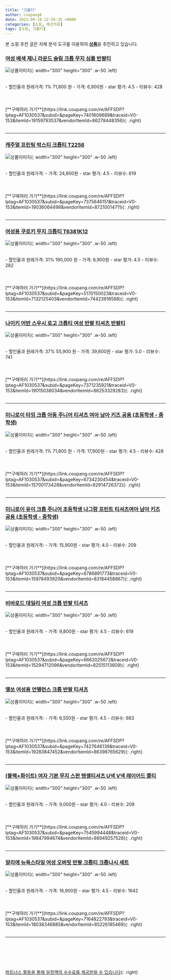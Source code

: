 ```yaml
---
title: "크롭티"
author: coupang6
date: 2023-09-18 22:59:35 +0800
categories: [쇼핑, 패션의류]
tags: [쇼핑, 크롭티]
---
```


본 쇼핑 추천 글은 자체 분석 도구를 이용하여 [**상품**](https://link.coupang.com/a/bao1ui)을 추천하고 있습니다.

### [여성 배색 제니 라운드 슬림 크롭 무지 심플 반팔티](https://link.coupang.com/re/AFFSDP?lptag=AF1030537&subid=&pageKey=7401809689&traceid=V0-153&itemId=19159793537&vendorItemId=86278448356)

![상품이미지](https://thumbnail7.coupangcdn.com/thumbnails/remote/230x230ex/image/vendor_inventory/9514/a3ea0017dd2d30d50ee247456f4f3eaed065c1bb6e70075f9fe3852d0921.jpg){: width="300" height="300" .w-50 .left}


<br>
- 할인율과 원래가격: 1%  71,800   원
- 가격: 6,900원
- star 평가: 4.5
- 리뷰수: 428
<br>
<br>
<br>
<br>
[**구매하러 가기**](https://link.coupang.com/re/AFFSDP?lptag=AF1030537&subid=&pageKey=7401809689&traceid=V0-153&itemId=19159793537&vendorItemId=86278448356){: .right}
<br>
<br>

---

### [캐주얼 프린팅 박스티 크롭티 T2256](https://link.coupang.com/re/AFFSDP?lptag=AF1030537&subid=&pageKey=7375646151&traceid=V0-153&itemId=19036064498&vendorItemId=87210014711)

![상품이미지](https://thumbnail9.coupangcdn.com/thumbnails/remote/230x230ex/image/vendor_inventory/f5a6/98b60c99dd5acd6ebe37daa5876c1062d2911ae96a892a0835ef40018730.jpg){: width="300" height="300" .w-50 .left}


<br>
- 할인율과 원래가격: 
- 가격: 24,800원
- star 평가: 4.5
- 리뷰수: 619
<br>
<br>
<br>
<br>
[**구매하러 가기**](https://link.coupang.com/re/AFFSDP?lptag=AF1030537&subid=&pageKey=7375646151&traceid=V0-153&itemId=19036064498&vendorItemId=87210014711){: .right}
<br>
<br>

---

### [여성용 쿠로키 무지 크롭티 T6381K12](https://link.coupang.com/re/AFFSDP?lptag=AF1030537&subid=&pageKey=5170150023&traceid=V0-153&itemId=7132125403&vendorItemId=74423918588)

![상품이미지](https://thumbnail10.coupangcdn.com/thumbnails/remote/230x230ex/image/retail/images/7956118978889985-53ec54a0-55f2-4785-a19e-20bf75947c9d.jpg){: width="300" height="300" .w-50 .left}


<br>
- 할인율과 원래가격: 31%  190,000   원
- 가격: 6,900원
- star 평가: 4.5
- 리뷰수: 282
<br>
<br>
<br>
<br>
[**구매하러 가기**](https://link.coupang.com/re/AFFSDP?lptag=AF1030537&subid=&pageKey=5170150023&traceid=V0-153&itemId=7132125403&vendorItemId=74423918588){: .right}
<br>
<br>

---

### [나이키 어반 스우시 로고 크롭티 여성 반팔 티셔츠 반팔티](https://link.coupang.com/re/AFFSDP?lptag=AF1030537&subid=&pageKey=7371235921&traceid=V0-153&itemId=19015038034&vendorItemId=86253329283)

![상품이미지](https://thumbnail7.coupangcdn.com/thumbnails/remote/230x230ex/image/vendor_inventory/1ebb/3023aae66577f728b5c07a22f68fddb46cde18f39d435febad3212ca7e26.jpg){: width="300" height="300" .w-50 .left}


<br>
- 할인율과 원래가격: 37%  55,900   원
- 가격: 39,600원
- star 평가: 5.0
- 리뷰수: 741
<br>
<br>
<br>
<br>
[**구매하러 가기**](https://link.coupang.com/re/AFFSDP?lptag=AF1030537&subid=&pageKey=7371235921&traceid=V0-153&itemId=19015038034&vendorItemId=86253329283){: .right}
<br>
<br>

---

### [미니로이 타임 크롭 아동 주니어 티셔츠 여아 남아 키즈 공용 (초등학생 - 중학생)](https://link.coupang.com/re/AFFSDP?lptag=AF1030537&subid=&pageKey=6734230454&traceid=V0-153&itemId=15700173428&vendorItemId=82914726372)

![상품이미지](https://thumbnail8.coupangcdn.com/thumbnails/remote/230x230ex/image/vendor_inventory/b854/c3b2b0e93a324107967e09b3a956b364ec26f815e6041cf82933a79bfffc.jpg){: width="300" height="300" .w-50 .left}


<br>
- 할인율과 원래가격: 1%  71,800   원
- 가격: 17,900원
- star 평가: 4.5
- 리뷰수: 428
<br>
<br>
<br>
<br>
[**구매하러 가기**](https://link.coupang.com/re/AFFSDP?lptag=AF1030537&subid=&pageKey=6734230454&traceid=V0-153&itemId=15700173428&vendorItemId=82914726372){: .right}
<br>
<br>

---

### [미니로이 유이 크롭 주니어 초등학생 나그랑 프린트 티셔츠여아 남아 키즈 공용 (초등학생 - 중학생)](https://link.coupang.com/re/AFFSDP?lptag=AF1030537&subid=&pageKey=6786891773&traceid=V0-153&itemId=15978493920&vendorItemId=83184458867)

![상품이미지](https://thumbnail6.coupangcdn.com/thumbnails/remote/230x230ex/image/vendor_inventory/c475/ee7202378caa64661d8e60d35c0e77646d44ca5198a91ddda77987303ff4.jpg){: width="300" height="300" .w-50 .left}


<br>
- 할인율과 원래가격: 
- 가격: 15,900원
- star 평가: 4.0
- 리뷰수: 209
<br>
<br>
<br>
<br>
[**구매하러 가기**](https://link.coupang.com/re/AFFSDP?lptag=AF1030537&subid=&pageKey=6786891773&traceid=V0-153&itemId=15978493920&vendorItemId=83184458867){: .right}
<br>
<br>

---

### [비바로드 데일리 여성 크롭 반팔 티셔츠](https://link.coupang.com/re/AFFSDP?lptag=AF1030537&subid=&pageKey=6662025672&traceid=V0-153&itemId=15294712096&vendorItemId=82515113609)

![상품이미지](https://thumbnail7.coupangcdn.com/thumbnails/remote/230x230ex/image/vendor_inventory/7460/386def221893a36dfab4057aa1803b6d7f58601d5413b3092875e2ecedd4.jpg){: width="300" height="300" .w-50 .left}


<br>
- 할인율과 원래가격: 
- 가격: 9,800원
- star 평가: 4.5
- 리뷰수: 619
<br>
<br>
<br>
<br>
[**구매하러 가기**](https://link.coupang.com/re/AFFSDP?lptag=AF1030537&subid=&pageKey=6662025672&traceid=V0-153&itemId=15294712096&vendorItemId=82515113609){: .right}
<br>
<br>

---

### [엘쏘 여성용 언밸런스 크롭 반팔 티셔츠](https://link.coupang.com/re/AFFSDP?lptag=AF1030537&subid=&pageKey=7427646139&traceid=V0-153&itemId=19283847452&vendorItemId=86398765629)

![상품이미지](https://thumbnail6.coupangcdn.com/thumbnails/remote/230x230ex/image/rs_quotation_api/kq0aufr3/d33ab2423ccf49f8b02cfcb0f00ddd6a.jpg){: width="300" height="300" .w-50 .left}


<br>
- 할인율과 원래가격: 
- 가격: 6,550원
- star 평가: 4.5
- 리뷰수: 983
<br>
<br>
<br>
<br>
[**구매하러 가기**](https://link.coupang.com/re/AFFSDP?lptag=AF1030537&subid=&pageKey=7427646139&traceid=V0-153&itemId=19283847452&vendorItemId=86398765629){: .right}
<br>
<br>

---

### [(블랙+화이트) 여자 기본 무지 스판 텐셀티셔츠 U넥 V넥 레이어드 쫄티](https://link.coupang.com/re/AFFSDP?lptag=AF1030537&subid=&pageKey=7545994448&traceid=V0-153&itemId=19847994674&vendorItemId=86949257528)

![상품이미지](https://thumbnail8.coupangcdn.com/thumbnails/remote/230x230ex/image/vendor_inventory/f09a/90b6f1d60e86fcb75c063c19c73ba3a300ed4bddb871cc02003836a5ef0d.jpg){: width="300" height="300" .w-50 .left}


<br>
- 할인율과 원래가격: 
- 가격: 9,000원
- star 평가: 4.0
- 리뷰수: 209
<br>
<br>
<br>
<br>
[**구매하러 가기**](https://link.coupang.com/re/AFFSDP?lptag=AF1030537&subid=&pageKey=7545994448&traceid=V0-153&itemId=19847994674&vendorItemId=86949257528){: .right}
<br>
<br>

---

### [알리에 뉴욕스타일 여성 오버핏 반팔 크롭티 크롭나시 세트](https://link.coupang.com/re/AFFSDP?lptag=AF1030537&subid=&pageKey=7164822793&traceid=V0-153&itemId=18038346885&vendorItemId=85226185469)

![상품이미지](https://thumbnail8.coupangcdn.com/thumbnails/remote/230x230ex/image/vendor_inventory/3864/d4b0b5c1329400fb2203af0c41bf69c1023920465e55eaebfbcc49f70fb4.jpg){: width="300" height="300" .w-50 .left}


<br>
- 할인율과 원래가격: 
- 가격: 16,900원
- star 평가: 4.5
- 리뷰수: 1642
<br>
<br>
<br>
<br>
[**구매하러 가기**](https://link.coupang.com/re/AFFSDP?lptag=AF1030537&subid=&pageKey=7164822793&traceid=V0-153&itemId=18038346885&vendorItemId=85226185469){: .right}
<br>
<br>

---
<br><br><br><br><br> [파트너스 활동을 통해 일정액의 수수료를 제공받을 수 있습니다](https://link.coupang.com/a/bao1ui){: .right}